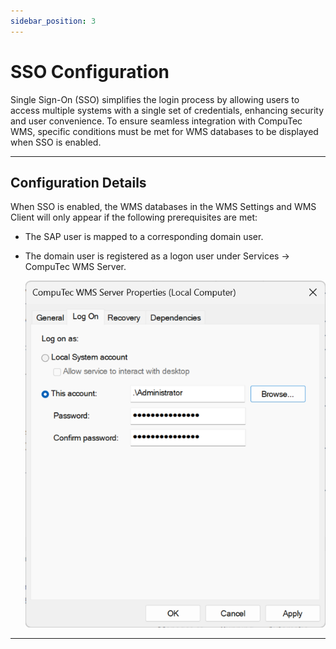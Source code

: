 ```yaml
---
sidebar_position: 3
---
```


# SSO Configuration

Single Sign-On (SSO) simplifies the login process by allowing users to access multiple systems with a single set of credentials, enhancing security and user convenience. To ensure seamless integration with CompuTec WMS, specific conditions must be met for WMS databases to be displayed when SSO is enabled.

---

## Configuration Details

When SSO is enabled, the WMS databases in the WMS Settings and WMS Client will only appear if the following prerequisites are met:

- The SAP user is mapped to a corresponding domain user.
- The domain user is registered as a logon user under Services → CompuTec WMS Server.

    ![SSO Connection](./media/sso-connection.png)

---
